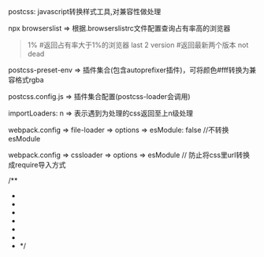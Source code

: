 postcss: javascript转换样式工具,对兼容性做处理

npx browserslist => 根据.browserslistrc文件配置查询占有率高的浏览器
> 1%  #返回占有率大于1%的浏览器
last 2 version #返回最新两个版本
not dead

postcss-preset-env => 插件集合(包含autoprefixer插件)，可将颜色#fff转换为兼容格式rgba 

postcss.config.js => 插件集合配置(postcss-loader会调用)

importLoaders: n => 表示遇到为处理的css返回至上n级处理

webpack.config => file-loader => options => esModule: false //不转换esModule

webpack.config => cssloader => options => esModule // 防止将css里url转换成require导入方式

/**
* [ext]: 扩展名
* [name]: 文件名
* [hash]: 文件内容
* [contentHash]: 根据文件内容生成哈希
* [hash<length>]: 自定义哈希长度
* [path]: 路径
* */ 